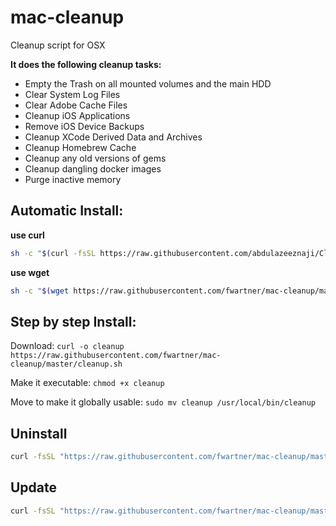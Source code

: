 # mac-cleanup
Cleanup script for OSX

**It does the following cleanup tasks:**
* Empty the Trash on all mounted volumes and the main HDD
* Clear System Log Files
* Clear Adobe Cache Files
* Cleanup iOS Applications
* Remove iOS Device Backups
* Cleanup XCode Derived Data and Archives
* Cleanup Homebrew Cache
* Cleanup any old versions of gems
* Cleanup dangling docker images
* Purge inactive memory

## Automatic Install:

**use curl**

```bash
sh -c "$(curl -fsSL https://raw.githubusercontent.com/abdulazeeznaji/Clean-up-mac/master/installer.sh)"
```

**use wget**

```bash
sh -c "$(wget https://raw.githubusercontent.com/fwartner/mac-cleanup/master/installer.sh -O -)"
```

## Step by step Install:
Download:
`curl -o cleanup https://raw.githubusercontent.com/fwartner/mac-cleanup/master/cleanup.sh`

Make it executable:
`chmod +x cleanup`

Move to make it globally usable:
`sudo mv cleanup /usr/local/bin/cleanup`


## Uninstall

```bash
curl -fsSL "https://raw.githubusercontent.com/fwartner/mac-cleanup/master/installer.sh" | bash -s uninstall
```

## Update

```bash
curl -fsSL "https://raw.githubusercontent.com/fwartner/mac-cleanup/master/installer.sh" | bash -s update
```
